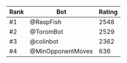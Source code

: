 Rank|Bot|Rating
---|---|---
#1|@RaspFish|2548
#2|@ToromBot|2529
#3|@colinbot|2362
#4|@MinOpponentMoves|636
